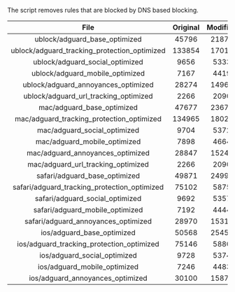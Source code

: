 The script removes rules that are blocked by DNS based blocking.


| File | Original | Modified |
|:----:|:-----:|:-----:|
| ublock/adguard_base_optimized | 45796 | 21875 |
| ublock/adguard_tracking_protection_optimized | 133854 | 17014 |
| ublock/adguard_social_optimized | 9656 | 5333 |
| ublock/adguard_mobile_optimized | 7167 | 4419 |
| ublock/adguard_annoyances_optimized | 28274 | 14967 |
| ublock/adguard_url_tracking_optimized | 2266 | 2090 |
| mac/adguard_base_optimized | 47677 | 23675 |
| mac/adguard_tracking_protection_optimized | 134965 | 18028 |
| mac/adguard_social_optimized | 9704 | 5372 |
| mac/adguard_mobile_optimized | 7898 | 4664 |
| mac/adguard_annoyances_optimized | 28847 | 15241 |
| mac/adguard_url_tracking_optimized | 2266 | 2090 |
| safari/adguard_base_optimized | 49871 | 24994 |
| safari/adguard_tracking_protection_optimized | 75102 | 5875 |
| safari/adguard_social_optimized | 9692 | 5357 |
| safari/adguard_mobile_optimized | 7192 | 4444 |
| safari/adguard_annoyances_optimized | 28970 | 15314 |
| ios/adguard_base_optimized | 50568 | 25459 |
| ios/adguard_tracking_protection_optimized | 75146 | 5880 |
| ios/adguard_social_optimized | 9728 | 5374 |
| ios/adguard_mobile_optimized | 7246 | 4483 |
| ios/adguard_annoyances_optimized | 30100 | 15874 |